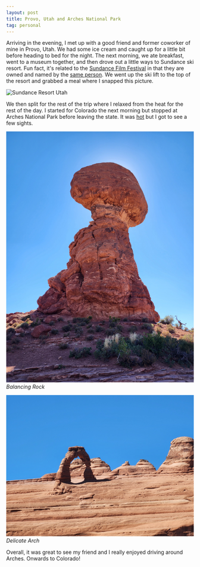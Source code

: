 ```yaml
---
layout: post
title: Provo, Utah and Arches National Park
tag: personal
---
```


Arriving in the evening, I met up with a good friend and former coworker of mine in Provo, Utah. We had some ice cream and caught up for a little bit before heading to bed for the night. The next morning, we ate breakfast, went to a museum together, and then drove out a little ways to Sundance ski resort. Fun fact, it's related to the [Sundance Film Festival](https://en.wikipedia.org/wiki/Sundance_Film_Festival) in that they are owned and named by the [same person](https://en.wikipedia.org/wiki/Robert_Redford). We went up the ski lift to the top of the resort and grabbed a meal where I snapped this picture.

![Sundance Resort Utah](/blog/assets/20230715_144912.jpg)

We then split for the rest of the trip where I relaxed from the heat for the rest of the day. I started for Colorado the next morning but stopped at Arches National Park before leaving the state. It was [hot](https://world-weather.info/forecast/usa/moab/17-july) but I got to see a few sights.

![Balancing Rock](/blog/assets/20230716_160400.jpg)
*Balancing Rock*


![Delicate Arch](/blog/assets/20230716_163659.jpg)
*Delicate Arch*

Overall, it was great to see my friend and I really enjoyed driving around Arches. Onwards to Colorado!
